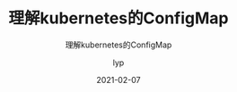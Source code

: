---
layout:     post 
title:      "理解kubernetes的ConfigMap"
subtitle:   "理解kubernetes的ConfigMap"
description: " "
date:       2021-02-07
author:     "lyp"
image: "https://res.cloudinary.com/lyp/image/upload/v1612709780/hugo/blog.github.io/pexels-matt-hardy-2568001.jpg"
published: false
tags:
    - kubernetes
    - CloudNative
    - ConfigMap
    - 玩转Kubernetes
categories: 
    - kubernetes
---